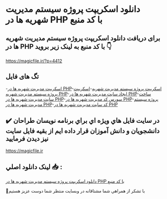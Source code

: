 # دانلود اسکریپت پروژه سیستم مدیریت شهریه ها در PHP با کد منبع

## برای دریافت دانلود اسکریپت پروژه سیستم مدیریت شهریه ها در PHP با کد منبع به لینک زیر بروید 👇

https://magicfile.ir/?p=4412

## تگ های فایل

-[اسکریپت مدیریت شهریه ها در PHP](https://magicfile.ir/product/%d8%a7%d8%b3%da%a9%d8%b1%db%8c%d9%be%d8%aa-%d9%be%d8%b1%d9%88%da%98%d9%87%d8%b3%db%8c%d8%b3%d8%aa%d9%85-%d9%85%d8%af%db%8c%d8%b1%db%8c%d8%aa-%d8%b4%d9%87%d8%b1%db%8c%d9%87-%d9%87%d8%a7-%d8%af%d8%b1-php/)-[اسکریپت پروژه سیستم مدیریت شهریه](https://magicfile.ir/product/%d8%a7%d8%b3%da%a9%d8%b1%db%8c%d9%be%d8%aa-%d9%be%d8%b1%d9%88%da%98%d9%87%d8%b3%db%8c%d8%b3%d8%aa%d9%85-%d9%85%d8%af%db%8c%d8%b1%db%8c%d8%aa-%d8%b4%d9%87%d8%b1%db%8c%d9%87-%d9%87%d8%a7-%d8%af%d8%b1-php/)-[اسکریپت پروژه سیستم مدیریت شهریه PHP](https://magicfile.ir/product/%d8%a7%d8%b3%da%a9%d8%b1%db%8c%d9%be%d8%aa-%d9%be%d8%b1%d9%88%da%98%d9%87%d8%b3%db%8c%d8%b3%d8%aa%d9%85-%d9%85%d8%af%db%8c%d8%b1%db%8c%d8%aa-%d8%b4%d9%87%d8%b1%db%8c%d9%87-%d9%87%d8%a7-%d8%af%d8%b1-php/)-[ایجاد سایت مدیریت شهریه ها در PHP](https://magicfile.ir/product/%d8%a7%d8%b3%da%a9%d8%b1%db%8c%d9%be%d8%aa-%d9%be%d8%b1%d9%88%da%98%d9%87%d8%b3%db%8c%d8%b3%d8%aa%d9%85-%d9%85%d8%af%db%8c%d8%b1%db%8c%d8%aa-%d8%b4%d9%87%d8%b1%db%8c%d9%87-%d9%87%d8%a7-%d8%af%d8%b1-php/)-[ساخت سایت مدیریت شهریه ها در PHP](https://magicfile.ir/product/%d8%a7%d8%b3%da%a9%d8%b1%db%8c%d9%be%d8%aa-%d9%be%d8%b1%d9%88%da%98%d9%87%d8%b3%db%8c%d8%b3%d8%aa%d9%85-%d9%85%d8%af%db%8c%d8%b1%db%8c%d8%aa-%d8%b4%d9%87%d8%b1%db%8c%d9%87-%d9%87%d8%a7-%d8%af%d8%b1-php/)-[سورس کد مدیریت شهریه ها در PHP](https://magicfile.ir/product/%d8%a7%d8%b3%da%a9%d8%b1%db%8c%d9%be%d8%aa-%d9%be%d8%b1%d9%88%da%98%d9%87%d8%b3%db%8c%d8%b3%d8%aa%d9%85-%d9%85%d8%af%db%8c%d8%b1%db%8c%d8%aa-%d8%b4%d9%87%d8%b1%db%8c%d9%87-%d9%87%d8%a7-%d8%af%d8%b1-php/)-[پروژه سیستم مدیریت شهریه ها در PHP](https://magicfile.ir/product/%d8%a7%d8%b3%da%a9%d8%b1%db%8c%d9%be%d8%aa-%d9%be%d8%b1%d9%88%da%98%d9%87%d8%b3%db%8c%d8%b3%d8%aa%d9%85-%d9%85%d8%af%db%8c%d8%b1%db%8c%d8%aa-%d8%b4%d9%87%d8%b1%db%8c%d9%87-%d9%87%d8%a7-%d8%af%d8%b1-php/)-[کد سایت مدیریت شهریه ها در PHP](https://magicfile.ir/product/%d8%a7%d8%b3%da%a9%d8%b1%db%8c%d9%be%d8%aa-%d9%be%d8%b1%d9%88%da%98%d9%87%d8%b3%db%8c%d8%b3%d8%aa%d9%85-%d9%85%d8%af%db%8c%d8%b1%db%8c%d8%aa-%d8%b4%d9%87%d8%b1%db%8c%d9%87-%d9%87%d8%a7-%d8%af%d8%b1-php/)

## ✔️ در سايت فايل هاي ويژه اي براي برنامه نويسان طراحان دانشجويان و دانش آموزان قرار داده ايم از بقيه فايل سايت نيز ديدن فرماييد

https://magicfile.ir


## لينک دانلود اصلي 📥 :

[دانلود اسکریپت پروژه سیستم مدیریت شهریه ها در PHP با کد منبع](https://magicfile.ir/product/%d8%a7%d8%b3%da%a9%d8%b1%db%8c%d9%be%d8%aa-%d9%be%d8%b1%d9%88%da%98%d9%87%d8%b3%db%8c%d8%b3%d8%aa%d9%85-%d9%85%d8%af%db%8c%d8%b1%db%8c%d8%aa-%d8%b4%d9%87%d8%b1%db%8c%d9%87-%d9%87%d8%a7-%d8%af%d8%b1-php/) 


🙏با تشکر از همراهي شما مشتاقانه در وبسایت منتظر شما دوست عزیز هستیم


